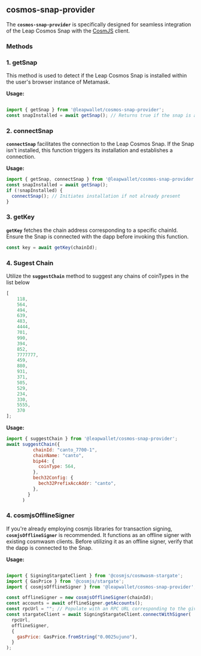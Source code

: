 ## **cosmos-snap-provider**

The **`cosmos-snap-provider`** is specifically designed for seamless integration of the Leap Cosmos Snap with the [CosmJS](https://github.com/cosmos/cosmjs) client.

### **Methods**

### 1. **getSnap**

This method is used to detect if the Leap Cosmos Snap is installed within the user's browser instance of Metamask.

**Usage:**

```js

import { getSnap } from '@leapwallet/cosmos-snap-provider';
const snapInstalled = await getSnap(); // Returns true if the snap is already installed
```

### 2. **connectSnap**

**`connectSnap`** facilitates the connection to the Leap Cosmos Snap. If the Snap isn't installed, this function triggers its installation and establishes a connection.

**Usage:**

```js
import { getSnap, connectSnap } from '@leapwallet/cosmos-snap-provider';
const snapInstalled = await getSnap();
if (!snapInstalled) {
  connectSnap(); // Initiates installation if not already present
}

```

### 3. **getKey**

**`getKey`** fetches the chain address corresponding to a specific chainId. Ensure the Snap is connected with the dapp before invoking this function.

```js
const key = await getKey(chainId);
```


### 4. **Sugest Chain**

Utilize the **`suggestChain`** method to suggest any chains of coinTypes in the list below

```javascript
[
    118, 
    564, 
    494, 
    639, 
    483, 
    4444, 
    701, 
    990, 
    394, 
    852, 
    7777777, 
    459, 
    880, 
    931, 
    371, 
    505, 
    529, 
    234, 
    330, 
    5555, 
    370
];
```

**Usage:**

```javascript
import { suggestChain } from '@leapwallet/cosmos-snap-provider';
await suggestChain({
          chainId: "canto_7700-1",
          chainName: "canto",
          bip44: {
            coinType: 564,
          },
          bech32Config: {
            bech32PrefixAccAddr: "canto",
          },
        }
      )
```


### 4. **cosmjsOfflineSigner**

If you're already employing cosmjs libraries for transaction signing, **`cosmjsOfflineSigner`** is recommended. It functions as an offline signer with existing cosmwasm clients. Before utilizing it as an offline signer, verify that the dapp is connected to the Snap.

**Usage:**

```js

import { SigningStargateClient } from '@cosmjs/cosmwasm-stargate';
import { GasPrice } from '@cosmjs/stargate';
import { cosmjsOfflineSigner } from '@leapwallet/cosmos-snap-provider';

const offlineSigner = new cosmjsOfflineSigner(chainId);
const accounts = await offlineSigner.getAccounts();
const rpcUrl = ""; // Populate with an RPC URL corresponding to the given chainId
const stargateClient = await SigningStargateClient.connectWithSigner(
  rpcUrl,
  offlineSigner,
  {
    gasPrice: GasPrice.fromString("0.0025ujuno"),
  }
);

```
